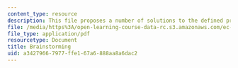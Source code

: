 ```yaml
---
content_type: resource
description: This file proposes a number of solutions to the defined problems.
file: /media/https%3A/open-learning-course-data-rc.s3.amazonaws.com/ec-s02-water-jet-technologies-spring-2005/a34279667977ffe167a6888aa8a6dac2_MITEC_S02S05_a4_brainstorm.pdf
file_type: application/pdf
resourcetype: Document
title: Brainstorming
uid: a3427966-7977-ffe1-67a6-888aa8a6dac2
---
```

